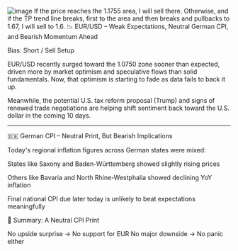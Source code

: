 ![image](https://github.com/user-attachments/assets/614a90f3-b7ef-4b62-8ce3-783818be8016)
If the price reaches the 1.1755 area, I will sell there. Otherwise, and if the TP trend line breaks, first to the area and then breaks and pullbacks to 1.67, I will sell to 1.6.
📉 EUR/USD – Weak Expectations, Neutral German CPI, and Bearish Momentum Ahead

Bias: Short / Sell Setup

EUR/USD recently surged toward the 1.0750 zone sooner than expected, driven more by market optimism and speculative flows than solid fundamentals.
Now, that optimism is starting to fade as data fails to back it up.

Meanwhile, the potential U.S. tax reform proposal (Trump) and signs of renewed trade negotiations are helping shift sentiment back toward the U.S. dollar in the coming 10 days.


---

🇩🇪 German CPI – Neutral Print, But Bearish Implications

Today's regional inflation figures across German states were mixed:

States like Saxony and Baden-Württemberg showed slightly rising prices

Others like Bavaria and North Rhine-Westphalia showed declining YoY inflation

Final national CPI due later today is unlikely to beat expectations meaningfully


🎯 Summary: A Neutral CPI Print

No upside surprise → No support for EUR
No major downside → No panic either
